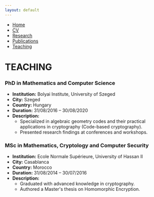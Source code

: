 ```yaml
---
layout: default
---
```


<div class="navbar">
  <ul>
    <li><a href="./index.html">Home</a></li>
    <li><a href="./cv.html">CV</a></li>
    <li><a href="./research.html">Research</a></li>
    <li><a href="./publications.html">Publications</a></li>
    <li><a href="./teaching.html" class="active">Teaching</a></li>
  </ul>
</div>

# TEACHING

### PhD in Mathematics and Computer Science
- **Institution:** Bolyai Institute, University of Szeged
- **City:** Szeged
- **Country:** Hungary
- **Duration:** 31/08/2016 – 30/08/2020
- **Description:**
  - Specialized in algebraic geometry codes and their practical applications in cryptography (Code-based cryptography).
  - Presented research findings at conferences and workshops.

### MSc in Mathematics, Cryptology and Computer Security
- **Institution:** Ecole Normale Supérieure, University of Hassan II
- **City:** Casablanca
- **Country:** Morocco
- **Duration:** 31/08/2014 – 30/07/2016
- **Description:**
  - Graduated with advanced knowledge in cryptography.
  - Authored a Master's thesis on Homomorphic Encryption.